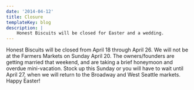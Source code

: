 ```yaml
---
date: '2014-04-12'
title: Closure
templateKey: blog
description: |
    Honest Biscuits will be closed for Easter and a wedding.
---
```

Honest Biscuits will be closed from April 18 through April 26. We will not be at the Farmers Markets on Sunday April 20. The owners/founders are getting married that weekend, and are taking a brief honeymoon and overdue mini-vacation. Stock up this Sunday or you will have to wait until April 27, when we will return to the Broadway and West Seattle markets. Happy Easter!
